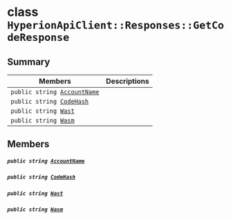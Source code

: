 # class `HyperionApiClient::Responses::GetCodeResponse` 

## Summary

 Members                                | Descriptions                                
----------------------------------------|---------------------------------------------
`public string `[`AccountName`](#class_hyperion_api_client_1_1_responses_1_1_get_code_response_1a635084e524fbb2366267e7f5ddc82780) | 
`public string `[`CodeHash`](#class_hyperion_api_client_1_1_responses_1_1_get_code_response_1a9247dae4926b0c91d5e221663a245996) | 
`public string `[`Wast`](#class_hyperion_api_client_1_1_responses_1_1_get_code_response_1a65145bdba691d650a546a6620c08296a) | 
`public string `[`Wasm`](#class_hyperion_api_client_1_1_responses_1_1_get_code_response_1a3352f0178f3a26dcc37c3c2b3599d35e) | 

## Members

##### `public string `[`AccountName`](#class_hyperion_api_client_1_1_responses_1_1_get_code_response_1a635084e524fbb2366267e7f5ddc82780) 

##### `public string `[`CodeHash`](#class_hyperion_api_client_1_1_responses_1_1_get_code_response_1a9247dae4926b0c91d5e221663a245996) 

##### `public string `[`Wast`](#class_hyperion_api_client_1_1_responses_1_1_get_code_response_1a65145bdba691d650a546a6620c08296a) 

##### `public string `[`Wasm`](#class_hyperion_api_client_1_1_responses_1_1_get_code_response_1a3352f0178f3a26dcc37c3c2b3599d35e) 

